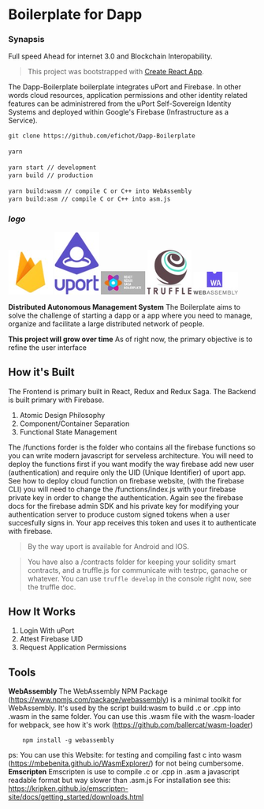 # Boilerplate for Dapp
### Synapsis
Full speed Ahead for internet 3.0 and Blockchain Interopability.
> This project was bootstrapped with [Create React App](https://github.com/facebookincubator/create-react-app).

The Dapp-Boilerplate boilerplate integrates uPort and Firebase. In other words cloud resources, application permissions and other identity related features can be administrered from the uPort Self-Sovereign Identity Systems and deployed within Google's Firebase (Infrastructure as a Service).

```
git clone https://github.com/efichot/Dapp-Boilerplate

yarn

yarn start // development
yarn build // production

yarn build:wasm // compile C or C++ into WebAssembly
yarn build:asm // compile C or C++ into asm.js

```
### *logo*
![logo](assets/logo-firebase.jpg)
![logo](assets/uPort_icon.jpg)
![logo](assets/react_redux-saga.jpg)
![logo](assets/truffle_logo.jpg)
![logo](assets/WebAssembly_logo.jpg)

**Distributed Autonomous Management System**
The Boilerplate aims to solve the challenge of starting a dapp or a app where you need to manage, organize and facilitate a large distributed network of people.

**This project will grow over time**
As of right now, the primary objective is to refine the user interface

## How it's Built
The Frontend is primary built in React, Redux and Redux Saga.
The Backend is built primary with Firebase.

1. Atomic Design Philosophy
2. Component/Container Separation
3. Functional State Management

The /functions forder is the folder who contains all the firebase functions so you can write modern javascript for serveless architecture.
You will need to deploy the functions first if you want modify the way firebase add new user (authentication) and require only the UID (Unique Identifier) of uport app.
See how to deploy cloud function on firebase website, (with the firebase CLI) you will need to change the /functions/index.js with your firebase private key in order to change the authentication. Again see the firebase docs for the firebase admin SDK and his private key for modifying your authentication server to produce custom signed tokens when a user succesfully signs in. Your app receives this token and uses it to authenticate with firebase.

> By the way uport is available for Android and IOS.

> You have also a /contracts  folder for keeping your solidity smart contracts, and a truffle.js for communicate with testrpc, ganache or whatever. You can use ```truffle develop``` in the console right now, see the truffle doc.

## How It Works
1. Login With uPort
2. Attest Firebase UID
3. Request Application Permissions

## Tools
**WebAssembly**
The WebAssembly NPM Package (https://www.npmjs.com/package/webassembly) is a minimal toolkit for WebAssembly.
It's used by the script build:wasm to build .c or .cpp into .wasm in the same folder.
You can use this .wasm file with the wasm-loader for webpack, see how it's work (https://github.com/ballercat/wasm-loader)

```
    npm install -g webassembly
```
ps: You can use this Website: for testing and compiling fast c into wasm (https://mbebenita.github.io/WasmExplorer/) for not being cumbersome.
**Emscripten**
Emscripten is use to compile .c or .cpp in .asm a javascript readable format but way slower than .asm.js
For installation see this:
https://kripken.github.io/emscripten-site/docs/getting_started/downloads.html